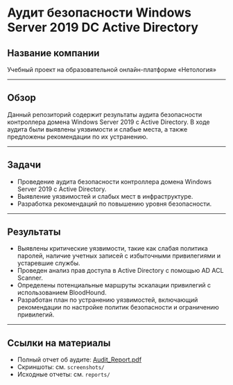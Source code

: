 # Аудит безопасности Windows Server 2019 DC Active Directory

## Название компании
Учебный проект на образовательной онлайн-платформе «Нетология»

---

## Обзор
Данный репозиторий содержит результаты аудита безопасности контроллера домена Windows Server 2019 с Active Directory. В ходе аудита были выявлены уязвимости и слабые места, а также предложены рекомендации по их устранению.

---

## Задачи
- Проведение аудита безопасности контроллера домена Windows Server 2019 с Active Directory.
- Выявление уязвимостей и слабых мест в инфраструктуре.
- Разработка рекомендаций по повышению уровня безопасности.

---

## Результаты
- Выявлены критические уязвимости, такие как слабая политика паролей, наличие учетных записей с избыточными привилегиями и устаревшие службы.
- Проведен анализ прав доступа в Active Directory с помощью AD ACL Scanner.
- Определены потенциальные маршруты эскалации привилегий с использованием BloodHound.
- Разработан план по устранению уязвимостей, включающий рекомендации по настройке политик безопасности и ограничению привилегий.

---

## Ссылки на материалы
- Полный отчет об аудите: [Audit_Report.pdf](./Audit_Report.pdf)
- Скриншоты: см. `screenshots/`
- Исходные отчеты: см. `reports/`
